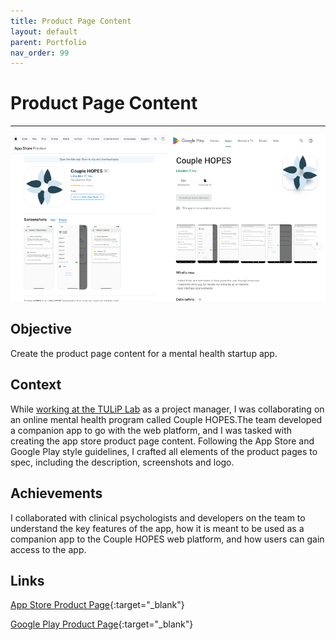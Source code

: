 ```yaml
---
title: Product Page Content
layout: default
parent: Portfolio
nav_order: 99
---
```


# Product Page Content

---


![Couple HOPES on the App Store and Google Play](../../assets/images/CH-App-Stores.png)

## Objective

Create the product page content for a mental health startup app.

## Context

While [working at the TULiP Lab](../resume/#project-manager-tulip-lab-at-york-university) as a project manager, I was collaborating on an online mental health program called Couple HOPES.The team developed a companion app to go with the web platform, and I was tasked with creating the app store product page content. Following the App Store and Google Play style guidelines, I crafted all elements of the product pages to spec, including the description, screenshots and logo.

## Achievements

I collaborated with clinical psychologists and developers on the team to understand the key features of the app, how it is meant to be used as a companion app to the Couple HOPES web platform, and how users can gain access to the app.

## Links

[App Store Product Page](https://apps.apple.com/ca/app/couple-hopes/id1500199636){:target="_blank"}

[Google Play Product Page](https://play.google.com/store/apps/details?id=com.couplehopes&hl=en_US&gl=US){:target="_blank"}
